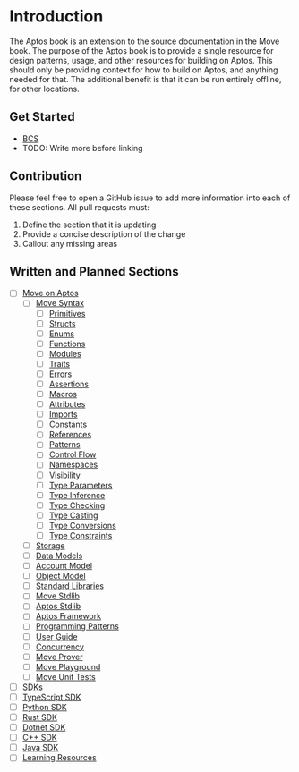 # Introduction

The Aptos book is an extension to the source documentation in the Move book. The purpose of the Aptos book is to
provide a single resource for design patterns, usage, and other resources for building on Aptos. This should only be
providing context for how to build on Aptos, and anything needed for that. The additional benefit is that it can be run
entirely offline, for other locations.

## Get Started

- [BCS](binary_canonical_serialization/intro.md)
- TODO: Write more before linking

## Contribution

Please feel free to open a GitHub issue to add more information into each of these sections. All pull requests must:

1. Define the section that it is updating
2. Provide a concise description of the change
3. Callout any missing areas

## Written and Planned Sections

- [ ] [Move on Aptos](move/intro.md)
  - [ ] [Move Syntax](move/syntax/intro.md)
    - [ ]  [Primitives](move/syntax/primitives.md)
    - [ ]  [Structs](move/syntax/structs.md)
    - [ ]  [Enums](move/syntax/enums.md)
    - [ ]  [Functions](move/syntax/functions.md)
    - [ ]  [Modules](move/syntax/modules.md)
    - [ ]  [Traits](move/syntax/traits.md)
    - [ ]  [Errors](move/syntax/errors.md)
    - [ ]  [Assertions](move/syntax/assertions.md)
    - [ ]  [Macros](move/syntax/macros.md)
    - [ ]  [Attributes](move/syntax/attributes.md)
    - [ ]  [Imports](move/syntax/imports.md)
    - [ ]  [Constants](move/syntax/constants.md)
    - [ ]  [References](move/syntax/references.md)
    - [ ]  [Patterns](move/syntax/patterns.md)
    - [ ]  [Control Flow](move/syntax/control_flow.md)
    - [ ]  [Namespaces](move/syntax/namespaces.md)
    - [ ]  [Visibility](move/syntax/visibility.md)
    - [ ]  [Type Parameters](move/syntax/type_parameters.md)
    - [ ]  [Type Inference](move/syntax/type_inference.md)
    - [ ]  [Type Checking](move/syntax/type_checking.md)
    - [ ]  [Type Casting](move/syntax/type_casting.md)
    - [ ]  [Type Conversions](move/syntax/type_conversions.md)
    - [ ]  [Type Constraints](move/syntax/type_constraints.md)
  - [ ]  [Storage](move/storage.md)
  - [ ]  [Data Models](move/data_models.md)
    - [ ]  [Account Model](move/standards/data_models/account_model.md)
    - [ ]  [Object Model](move/standards/data_models/object_model.md)
  - [ ]  [Standard Libraries](move/standard_libs.md)
    - [ ]  [Move Stdlib](move/move_stdlib.md)
    - [ ]  [Aptos Stdlib](move/aptos_stdlib.md)
    - [ ]  [Aptos Framework](move/aptos_framework.md)
  - [ ]  [Programming Patterns](move/patterns.md)
  - [ ]  [User Guide](move/user_guide.md)
    - [ ]  [Concurrency](move/syntax/concurrency.md)
    - [ ]  [Move Prover](move/move_prover.md)
    - [ ]  [Move Playground](move/move_playground.md)
    - [ ]  [Move Unit Tests](move/move_unit_tests.md)
- [ ]  [SDKs](sdk.md)
  - [ ]  [TypeScript SDK](sdk/web3js.md)
  - [ ]  [Python SDK](sdk/python_sdk.md)
  - [ ]  [Rust SDK](sdk/rust_sdk.md)
  - [ ]  [Dotnet SDK](sdk/dotnet_sdk.md)
  - [ ]  [C++ SDK](sdk/cpp_sdk.md)
  - [ ]  [Java SDK](sdk/java_sdk.md)
- [ ]  [Learning Resources](resources.md)
